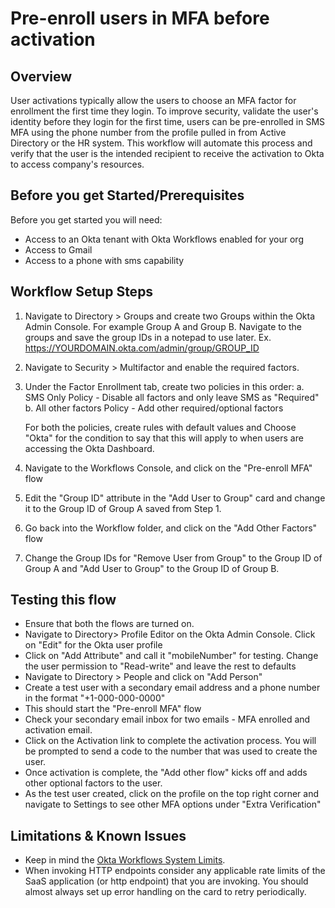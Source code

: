 
# Pre-enroll users in MFA before activation


## Overview

User activations typically allow the users to choose an MFA factor for enrollment the first time they login. To improve security, validate the user's identity before they login for the first time, users can be pre-enrolled in SMS MFA using the phone number from the profile pulled in from Active Directory or the HR system. This workflow will automate this process and verify that the user is the intended recipient to receive the activation to Okta to access company's resources.

## Before you get Started/Prerequisites

Before you get started you will need:



*   Access to an Okta tenant with Okta Workflows enabled for your org
*   Access to Gmail
*   Access to a phone with sms capability

## Workflow Setup Steps



1. Navigate to Directory > Groups and create two Groups within the Okta Admin Console. For example Group A and Group B. Navigate to the groups and save the group IDs in a notepad to use later. Ex. https://YOURDOMAIN.okta.com/admin/group/GROUP_ID
2. Navigate to Security > Multifactor and enable the required factors.
3. Under the Factor Enrollment tab, create two policies in this order:
   a. SMS Only Policy - Disable all factors and only leave SMS as "Required"
   b. All other factors Policy - Add other required/optional factors

   For both the policies, create rules with default values and Choose "Okta" for the condition to say that this will apply to when users are accessing the Okta        Dashboard.

4. Navigate to the Workflows Console, and click on the "Pre-enroll MFA" flow
5. Edit the "Group ID" attribute in the "Add User to Group" card and change it to the Group ID of Group A saved from Step 1.
6. Go back into the Workflow folder, and click on the "Add Other Factors" flow
7. Change the Group IDs for "Remove User from Group" to the Group ID of Group A and "Add User to Group" to the Group ID of Group B.


## Testing this flow


*   Ensure that both the flows are turned on.
*   Navigate to Directory> Profile Editor on the Okta Admin Console. Click on "Edit" for the Okta user profile
*   Click on "Add Attribute" and call it "mobileNumber" for testing. Change the user permission to "Read-write" and leave the rest to defaults
*   Navigate to Directory > People and click on "Add Person"
*   Create a test user with a secondary email address and a phone number in the format "+1-000-000-0000"
*   This should start the "Pre-enroll MFA" flow
*   Check your secondary email inbox for two emails - MFA enrolled and activation email.
*   Click on the Activation link to complete the activation process. You will be prompted to send a code to the number that was used to create the user.
*   Once activation is complete, the "Add other flow" kicks off and adds other optional factors to the user.
*   As the test user created, click on the profile on the top right corner and navigate to Settings to see other MFA options under "Extra Verification"


## Limitations & Known Issues



*   Keep in mind the [Okta Workflows System Limits](https://help.okta.com/en/prod/Content/Topics/Workflows/workflows-system-limits.htm).
*   When invoking HTTP endpoints consider any applicable rate limits of the SaaS application (or http endpoint) that you are invoking. You should almost always set up error handling on the card to retry periodically.
